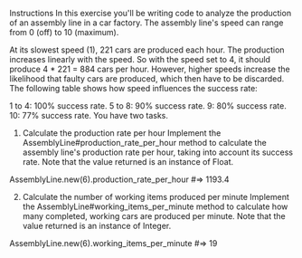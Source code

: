Instructions
In this exercise you'll be writing code to analyze the production of an assembly line in a car factory. 
The assembly line's speed can range from 0 (off) to 10 (maximum).

At its slowest speed (1), 221 cars are produced each hour. The production increases linearly with the speed. 
So with the speed set to 4, it should produce 4 * 221 = 884 cars per hour. However, higher speeds increase the 
likelihood that faulty cars are produced, which then have to be discarded. 
The following table shows how speed influences the success rate:

1 to 4: 100% success rate.
5 to 8: 90% success rate.
9: 80% success rate.
10: 77% success rate.
You have two tasks.

1. Calculate the production rate per hour
Implement the AssemblyLine#production_rate_per_hour method to calculate the assembly line's production rate 
per hour, taking into account its success rate. Note that the value returned is an instance of Float.

AssemblyLine.new(6).production_rate_per_hour #=> 1193.4

2. Calculate the number of working items produced per minute
Implement the AssemblyLine#working_items_per_minute method to calculate how many completed, working cars are 
produced per minute. Note that the value returned is an instance of Integer.

AssemblyLine.new(6).working_items_per_minute #=> 19